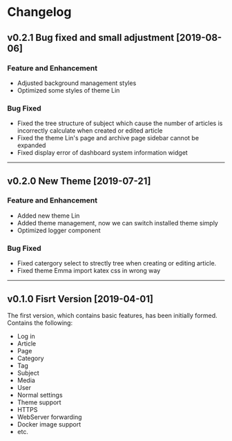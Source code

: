 # Changelog

## v0.2.1 Bug fixed and small adjustment [2019-08-06]

### Feature and Enhancement
- Adjusted background management styles
- Optimized some styles of theme Lin

### Bug Fixed
- Fixed the tree structure of subject which cause the number of articles is incorrectly calculate when created or edited article
- Fixed the theme Lin's page and archive page sidebar cannot be expanded
- Fixed display error of dashboard system information widget

***

## v0.2.0 New Theme [2019-07-21]

### Feature and Enhancement

- Added new theme Lin
- Added theme management, now we can switch installed theme simply
- Optimized logger component

### Bug Fixed

- Fixed catergory select to strectly tree when creating or editing article.
- Fixed theme Emma import katex css in wrong way

***

## v0.1.0 Fisrt Version [2019-04-01]

The first version, which contains basic features, has been initially formed. Contains the following:

- Log in
- Article
- Page
- Category
- Tag
- Subject
- Media
- User
- Normal settings
- Theme support
- HTTPS
- WebServer forwarding
- Docker image support
- etc.
